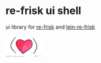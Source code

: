 # re-frisk ui shell

ui library for [re-frisk](https://github.com/flexsurfer/re-frisk) and [lein-re-frisk](https://github.com/flexsurfer/lein-re-frisk)


<img src="2016-01-01-starting-clojure-today.jpg" width="100">

